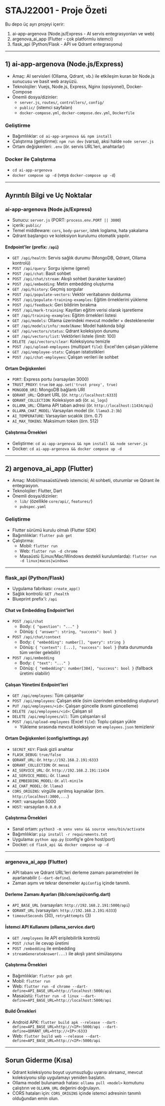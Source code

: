 # STAJ22001 - Proje Özeti

Bu depo üç ayrı projeyi içerir:

1. ai-app-argenova (Node.js/Express - AI servis entegrasyonları ve web)
2. argenova_ai_app (Flutter - çok platformlu istemci)
3. flask_api (Python/Flask - API ve Qdrant entegrasyonu)

---

## 1) ai-app-argenova (Node.js/Express)

-   Amaç: AI servisleri (Ollama, Qdrant, vb.) ile etkileşim kuran bir Node.js sunucusu ve basit web arayüzü.
-   Teknolojiler: Vuejs, Node.js, Express, Nginx (opsiyonel), Docker-Compose
-   Önemli dosya/dizinler:
    -   `server.js`, `routes/`, `controllers/`, `config/`
    -   `public/` (istemci sayfaları)
    -   `docker-compose.yml`, `docker-compose.dev.yml`, `Dockerfile`

### Geliştirme

-   Bağımlılıklar: `cd ai-app-argenova && npm install`
-   Çalıştırma (geliştirme): `npm run dev` (varsa), aksi halde `node server.js`
-   Ortam değişkenleri: `.env` (ör. servis URL'leri, anahtarlar)

### Docker ile Çalıştırma

-   `cd ai-app-argenova`
-   `docker compose up -d` (veya `docker-compose up -d`)

---

## Ayrıntılı Bilgi ve Uç Noktalar

### ai-app-argenova (Node.js/Express)

-   Sunucu: `server.js` (PORT: `process.env.PORT || 3000`)
-   içerik: `public/`
-   Temel middleware: `cors`, `body-parser`, istek loglama, hata yakalama
-   Qdrant başlangıcı ve koleksiyon kurulumu otomatik yapılır.

#### Endpoint'ler (prefix: `/api`)

-   `GET /api/health`: Servis sağlık durumu (MongoDB, Qdrant, Ollama kontrolü)
-   `POST /api/query`: Sorgu işleme (genel)
-   `POST /api/chat`: Basit sohbet
-   `POST /api/chat/stream`: Akışlı sohbet (karakter karakter)
-   `POST /api/embedding`: Metin embedding oluşturma
-   `GET /api/history`: Geçmiş sorgular
-   `POST /api/populate-vectors`: Vektör veritabanını doldurma
-   `POST /api/populate-training-examples`: Eğitim örneklerini yükleme
-   `POST /api/feedback`: Geri bildirim bırakma
-   `POST /api/mark-training`: Kayıtları eğitim verisi olarak işaretleme
-   `GET /api/training-examples`: Eğitim örnekleri listesi
-   `GET /api/models`: Ollama üzerindeki mevcut modeller + desteklenenler
-   `GET /api/models/info/:modelName`: Model hakkında bilgi
-   `GET /api/vectors/status`: Qdrant koleksiyon durumu
-   `GET /api/vectors/list`: Vektörleri listele (limit: 100)
-   `DELETE /api/vectors/clear`: Koleksiyonu temizle
-   `POST /api/upload-employees` (multipart `file`): Excel'den çalışan yükleme
-   `GET /api/employee-stats`: Çalışan istatistikleri
-   `POST /api/chat-employees`: Çalışan verileri ile sohbet

#### Ortam Değişkenleri

-   `PORT`: Express portu (varsayılan 3000)
-   `TRUST_PROXY`: `true` ise `app.set('trust proxy', true)`
-   `MONGODB_URI`: MongoDB bağlantı URI
-   `QDRANT_URL`: Qdrant URL (ör. `http://localhost:6333`)
-   `QDRANT_COLLECTION`: Koleksiyon adı (ör. `ai_logs`)
-   `OLLAMA_URL`: Ollama API taban adresi (ör. `http://localhost:11434/api`)
-   `OLLAMA_CHAT_MODEL`: Varsayılan model (ör. `llama3.2:3b`)
-   `AI_TEMPERATURE`: Varsayılan sıcaklık (örn. 0.7)
-   `AI_MAX_TOKENS`: Maksimum token (örn. 512)

#### Çalıştırma Örnekleri

-   Geliştirme: `cd ai-app-argenova && npm install && node server.js`
-   Docker: `cd ai-app-argenova && docker compose up -d`

---

## 2) argenova_ai_app (Flutter)

-   Amaç: Mobil/masaüstü/web istemcisi; AI sohbeti, oturumlar ve Qdrant ile entegrasyon.
-   Teknolojiler: Flutter, Dart
-   Önemli dosya/dizinler:
    -   `lib/` (özellikle `core/api/`, `features/`)
    -   `pubspec.yaml`

### Geliştirme

-   Flutter sürümü kurulu olmalı (Flutter SDK)
-   Bağımlılıklar: `flutter pub get`
-   Çalıştırma:
    -   Mobil: `flutter run`
    -   Web: `flutter run -d chrome`
    -   Masaüstü (Linux/Mac/Windows destekli kurulumlarda): `flutter run -d linux|macos|windows`

---

### flask_api (Python/Flask)

-   Uygulama fabrikası: `create_app()`
-   Sağlık kontrolü: `GET /health`
-   Blueprint prefix'i: `/api`

#### Chat ve Embedding Endpoint'leri

-   `POST /api/chat`
    -   Body: `{ "question": "..." }`
    -   Dönüş: `{ "answer": string, "success": bool }`
-   `POST /api/chat/context`
    -   Body: `{ "embedding": number[], "query": string }`
    -   Dönüş: `{ "context": [...], "success": bool }` (hata durumunda tüm veriler gelebilir)
-   `POST /api/embedding`
    -   Body: `{ "text": "..." }`
    -   Dönüş: `{ "embedding": number[384], "success": bool }` (fallback üretimi olabilir)

#### Çalışan Yönetimi Endpoint'leri

-   `GET /api/employees`: Tüm çalışanlar
-   `POST /api/employees`: Çalışan ekle (isim üzerinden embedding oluşturur)
-   `PUT /api/employees/<id>`: Çalışan güncelle (kısmi güncelleme)
-   `DELETE /api/employees/<id>`: Çalışan sil
-   `DELETE /api/employees/all`: Tüm çalışanları sil
-   `POST /api/upload-employees` (Excel `file`): Toplu çalışan yükle
    -   Yükleme sırasında mevcut koleksiyon ve `employees.json` temizlenir

#### Ortam Değişkenleri (config/settings.py)

-   `SECRET_KEY`: Flask gizli anahtar
-   `FLASK_DEBUG`: `true/false`
-   `QDRANT_URL`: ör. `http://192.168.2.191:6333`
-   `QDRANT_COLLECTION`: ör. `mesai`
-   `AI_SERVICE_URL`: ör. `http://192.168.2.191:11434`
-   `AI_SERVICE_MODEL`: ör. `llama3`
-   `AI_EMBEDDING_MODEL`: ör. `all-minilm`
-   `AI_CHAT_MODEL`: ör. `llama3`
-   `CORS_ORIGINS`: virgülle ayrılmış kaynaklar (örn. `http://localhost:3000,...`)
-   `PORT`: varsayılan 5000
-   `HOST`: varsayılan `0.0.0.0`

#### Çalıştırma Örnekleri

-   Sanal ortam: `python3 -m venv venv && source venv/bin/activate`
-   Bağımlılıklar: `pip install -r requirements.txt`
-   Uygulama: `python app.py` (config'e göre host/port)
-   Docker: `cd flask_api && docker compose up -d`

---

### argenova_ai_app (Flutter)

-   API tabanı ve Qdrant URL'leri derleme zamanı parametreleri ile ayarlanabilir (`--dart-define`).
-   Zaman aşımı ve tekrar denemeler `ApiConfig` içinde tanımlı.

#### Derleme Zamanı Ayarları (lib/core/api/config.dart)

-   `API_BASE_URL` (varsayılan: `http://192.168.2.191:5000/api`)
-   `QDRANT_URL` (varsayılan: `http://192.168.2.191:6333`)
-   `timeoutSeconds` (30), `retryAttempts` (3)

#### İstemci API Kullanımı (ollama_service.dart)

-   `GET /employees` ile API erişilebilirlik kontrolü
-   `POST /chat` ile cevap üretimi
-   `POST /embedding` ile embedding
-   `streamGenerateAnswer(...)` ile akışlı yanıt simülasyonu

#### Çalıştırma Örnekleri

-   Bağımlılıklar: `flutter pub get`
-   Mobil: `flutter run`
-   Web: `flutter run -d chrome --dart-define=API_BASE_URL=http://localhost:5000/api`
-   Masaüstü: `flutter run -d linux --dart-define=API_BASE_URL=http://localhost:5000/api`

#### Build Örnekleri

-   Android APK: `flutter build apk --release --dart-define=API_BASE_URL=http://<IP>:5000/api --dart-define=QDRANT_URL=http://<IP>:6333`
-   Web: `flutter build web --release --dart-define=API_BASE_URL=http://<IP>:5000/api`

---

## Sorun Giderme (Kısa)

-   Qdrant koleksiyonu boyut uyumsuzluğu uyarısı alırsanız, mevcut koleksiyonu silip uygulamayı yeniden başlatın.
-   Ollama model bulunamadı hatası: `ollama pull <model>` komutunu çalıştırın ve `OLLAMA_URL` değerini doğrulayın.
-   CORS hataları için: `CORS_ORIGINS` içinde istemci adresinin tanımlı olduğundan emin olun.
